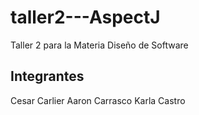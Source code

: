 # taller2---AspectJ
Taller 2 para la Materia Diseño de Software

## Integrantes
Cesar Carlier
Aaron Carrasco
Karla Castro
